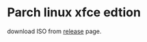 # Parch linux xfce edtion

download ISO from [release](https://github.com/parchlinux/parch-iso-xfce/releases) page.
